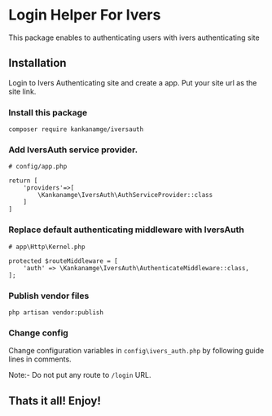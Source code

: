 # Login Helper For Ivers

This package enables to authenticating users with ivers authenticating site

## Installation

Login to Ivers Authenticating site and create a app. Put your site url as the site link.

### Install this package
```
composer require kankanamge/iversauth
```

### Add IversAuth service provider.

```
# config/app.php

return [
    'providers'=>[
        \Kankanamge\IversAuth\AuthServiceProvider::class
    ]
]
```

### Replace default authenticating middleware with IversAuth
```
# app\Http\Kernel.php

protected $routeMiddleware = [
    'auth' => \Kankanamge\IversAuth\AuthenticateMiddleware::class,
];

```

### Publish vendor files
```
php artisan vendor:publish
```

### Change config

Change configuration variables in `config\ivers_auth.php` by following guide lines in comments.

Note:- Do not put any route to `/login` URL.

## Thats it all! Enjoy!
